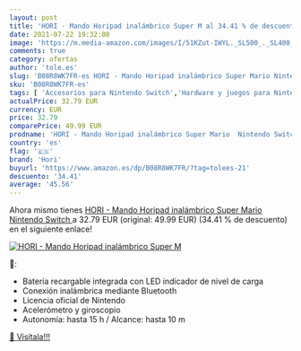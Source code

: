 ```yaml
---
layout: post
title: 'HORI - Mando Horipad inalámbrico Super M al 34.41 % de descuento'
date: 2021-07-22 19:32:08
image: 'https://m.media-amazon.com/images/I/51KZut-IWYL._SL500_._SL400_.jpg'
comments: true
category: ofertas
author: 'tole.es'
slug: 'B08R8WK7FR-es HORI - Mando Horipad inalámbrico Super Mario Nintendo Switch'
sku: 'B08R8WK7FR-es'
tags: [ 'Accesorios para Nintendo Switch','Hardware y juegos para Nintendo Switch','Mandos para Nintendo Switch','Videojuegos','hori','nintendo', ]
actualPrice: 32.79 EUR
currency: EUR
price: 32.79
comparePrice: 49.99 EUR
prodname: 'HORI - Mando Horipad inalámbrico Super Mario  Nintendo Switch '
country: 'es'
flag: '🇪🇸'
brand: 'Hori'
buyurl: 'https://www.amazon.es/dp/B08R8WK7FR/?tag=tolees-21'
descuento: '34.41'
average: '45.56'
---
```


Ahora mismo tienes [HORI - Mando Horipad inalámbrico Super Mario  Nintendo Switch ](https://www.amazon.es/dp/B08R8WK7FR/?tag=tolees-21) a 32.79 EUR (original: 49.99 EUR) (34.41 %  de descuento) en el siguiente enlace!

[![HORI - Mando Horipad inalámbrico Super M](https://m.media-amazon.com/images/I/51KZut-IWYL._SL500_._SL400_.jpg)](https://www.amazon.es/dp/B08R8WK7FR/?tag=tolees-21)

🔎:

- Batería recargable integrada con LED indicador de nivel de carga
- Conexión inalámbrica mediante Bluetooth
- Licencia oficial de Nintendo
- Acelerómetro y giroscopio
- Autonomía: hasta 15 h / Alcance: hasta 10 m

[🛒 Visítala!!!](https://www.amazon.es/dp/B08R8WK7FR/?tag=tolees-21)
